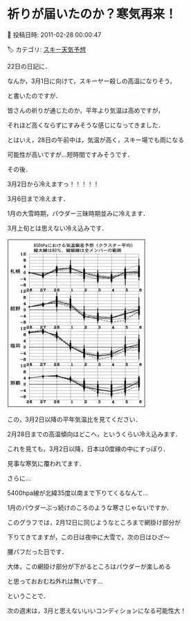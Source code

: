 # 祈りが届いたのか？寒気再来！

📅 投稿日時: 2011-02-28 00:00:47

🏷️ カテゴリ: [スキー天気予想](c6554f5c3c106093b511a8daae23757e8.md)

22日の日記に．





なんか，3月1日に向けて，スキーヤー殺しの高温になりそう，


と書いたのですが．





皆さんの祈りが通じたのか，平年より気温は高めですが，


それほど高くならずにすみそうな感じになってきました．





とはいえ，28日の午前中は，気温が高く，スキー場でも雨になる


可能性が高いですが…短時間ですみそうです．





その後．





3月2日から冷えますっ！！！！！


3月6日まで冷えます．


1月の大雪時期，パウダー三昧時期並みに冷えます．


3月上旬とは思えない冷え込みです．







![7e8e89686b21c8d9aa7927e2e28540e8.jpg](images/7e8e89686b21c8d9aa7927e2e28540e8.jpg)







この，3月2日以降の平年気温比を見てください．


2月28日までの高温傾向はどこへ，というくらい冷え込みます．





[](http://blogimg.goo.ne.jp/user_image/5b/6c/b33317fc03285abcef27e17528f2c2db.jpg)


これを見ても，3月2日以降，日本は0度線の中にすっぽり．


見事な寒気に覆われてます．





さらに…


[](http://blogimg.goo.ne.jp/user_image/20/6f/51c84ec57b1feb3ab7fd7a0d144c64c2.jpg)


5400hpa線が北緯35度以南まで下りてくるなんて…





1月のパウダーぶっ続けのころのような寒さじゃないですか．


このグラフでは，2月12日に同じようなところまで網掛け部分が


下りてきてますが，この日は夜中に大雪で，次の日はひざ～


腰パフだった日です．





大体，この網掛け部分が下がるところはパウダーが楽しめる


と思っておおむね外れは無いです…





ということで．


次の週末は，3月と思えないいいコンディションになる可能性大！
